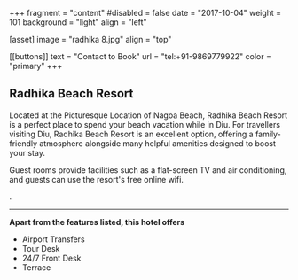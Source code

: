 +++
fragment = "content"
#disabled = false
date = "2017-10-04"
weight = 101
background = "light"
align = "left"

[asset]
  image = "radhika 8.jpg"
  align = "top"


 [[buttons]]
  text = "Contact to Book"
  url = "tel:+91-9869779922"
  color = "primary"
+++
## Radhika Beach Resort

 Located at the Picturesque Location of Nagoa Beach, Radhika Beach Resort is a perfect place to spend your beach vacation while in Diu. For travellers visiting Diu, Radhika Beach Resort is an excellent option, offering a family-friendly atmosphere alongside many helpful amenities designed to boost your stay. 
 
 Guest rooms provide facilities such as a flat-screen TV and air conditioning, and guests can use the resort's free online wifi.

.
***
**Apart from the features listed, this hotel offers**
- Airport Transfers
- Tour Desk
- 24/7 Front Desk
- Terrace
